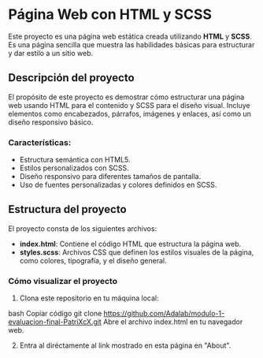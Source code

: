 # Página Web con HTML y SCSS

Este proyecto es una página web estática creada utilizando **HTML** y **SCSS**. Es una página sencilla que muestra las habilidades básicas para estructurar y dar estilo a un sitio web.

## Descripción del proyecto

El propósito de este proyecto es demostrar cómo estructurar una página web usando HTML para el contenido y SCSS para el diseño visual. Incluye elementos como encabezados, párrafos, imágenes y enlaces, así como un diseño responsivo básico.

### Características:

- Estructura semántica con HTML5.
- Estilos personalizados con SCSS.
- Diseño responsivo para diferentes tamaños de pantalla.
- Uso de fuentes personalizadas y colores definidos en SCSS.

## Estructura del proyecto

El proyecto consta de los siguientes archivos:

- **index.html**: Contiene el código HTML que estructura la página web.
- **styles.scss**: Archivos CSS que definen los estilos visuales de la página, como colores, tipografía, y el diseño general.

### Cómo visualizar el proyecto

1. Clona este repositorio en tu máquina local:

bash
Copiar código
git clone https://github.com/Adalab/modulo-1-evaluacion-final-PatriXcX.git
Abre el archivo index.html en tu navegador web.

2. Entra al diréctamente al link mostrado en esta página en "About".

